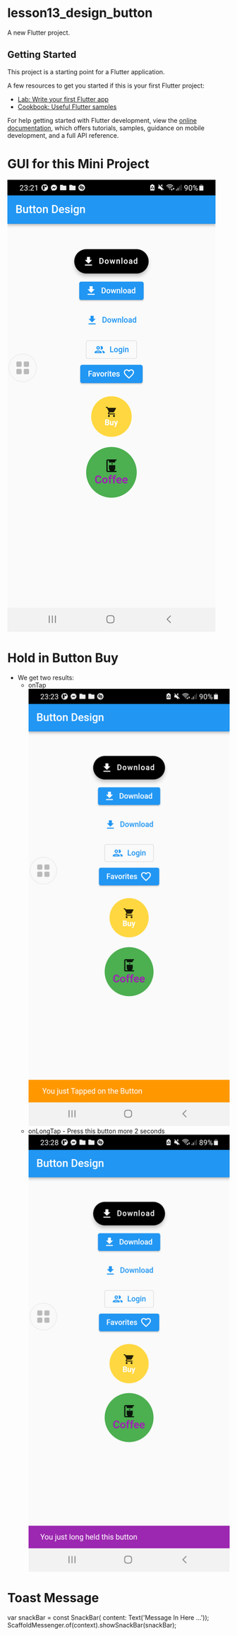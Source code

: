 # lesson13_design_button

A new Flutter project.

## Getting Started

This project is a starting point for a Flutter application.

A few resources to get you started if this is your first Flutter project:

- [Lab: Write your first Flutter app](https://docs.flutter.dev/get-started/codelab)
- [Cookbook: Useful Flutter samples](https://docs.flutter.dev/cookbook)

For help getting started with Flutter development, view the
[online documentation](https://docs.flutter.dev/), which offers tutorials,
samples, guidance on mobile development, and a full API reference.

# GUI for this Mini Project
![Alt text](image-1.png)

# Hold in Button Buy
- We get two results:
     + onTap
     ![Alt text](image-2.png)
     + onLongTap - Press this button more 2 seconds
     ![Alt text](image-3.png)


# Toast Message 
var snackBar = const SnackBar(
    content: Text('Message In Here ...'));
ScaffoldMessenger.of(context).showSnackBar(snackBar);


